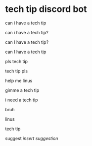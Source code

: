 ﻿# tech tip discord bot
can i have a tech tip

can i have a tech tip?

can I have a tech tip?

can I have a tech tip

pls tech tip

tech tip pls

help me linus

gimme a tech tip

i need a tech tip

bruh

linus

tech tip

suggest *insert suggestion*


